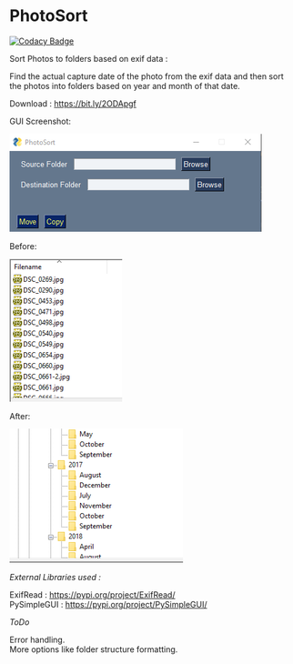 # PhotoSort

[![Codacy Badge](https://api.codacy.com/project/badge/Grade/b8d6182c287c4872b5c5b09a2c21a82a)](https://app.codacy.com/manual/aravindhms/PhotoSort?utm_source=github.com&utm_medium=referral&utm_content=aravindhms/PhotoSort&utm_campaign=Badge_Grade_Dashboard)

Sort Photos to folders based on exif data :

Find the actual capture date of the photo from the exif data and then sort the photos into folders based on year and month of that date.

Download : <https://bit.ly/2ODApgf>

GUI Screenshot:

![Screenshot](Screenshots/Screenshot.png)

Before:

![Screenshot](Screenshots/before.png)

After:

![Screenshot](Screenshots/after.png)

_External Libraries used :_

ExifRead : <https://pypi.org/project/ExifRead/> \
PySimpleGUI : <https://pypi.org/project/PySimpleGUI/> 

_ToDo_

Error handling.\
More options like folder structure formatting.
